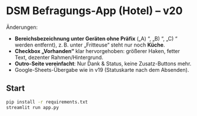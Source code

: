 # DSM Befragungs-App (Hotel) – v20

Änderungen:
- **Bereichsbezeichnung unter Geräten ohne Präfix** („A) “, „B) “, „C) “ werden entfernt), z. B. unter „Fritteuse“ steht nur noch **Küche**.
- **Checkbox „Vorhanden“** klar hervorgehoben: größerer Haken, fetter Text, dezenter Rahmen/Hintergrund.
- **Outro-Seite vereinfacht**: Nur Dank & Status, keine Zusatz-Buttons mehr.
- Google-Sheets-Übergabe wie in v19 (Statuskarte nach dem Absenden).

## Start
```bash
pip install -r requirements.txt
streamlit run app.py
```
